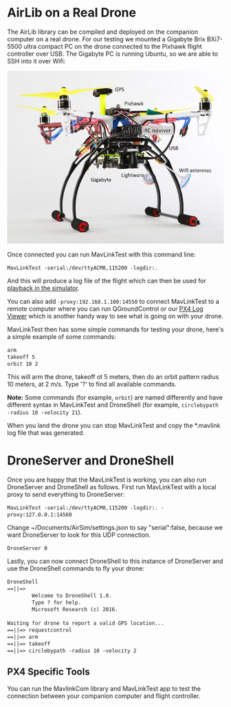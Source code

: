 # AirLib on a Real Drone

The AirLib library can be compiled and deployed on the companion computer on a real drone. For our testing we mounted a Gigabyte Brix BXi7-5500 ultra compact PC on the drone connected to the Pixhawk flight controller over USB. The Gigabyte PC is running Ubuntu, so we are able to SSH into it over Wifi: 

![Flamewheel](images/Flamewheel.png)

Once connected you can run MavLinkTest with this command line:
````
MavLinkTest -serial:/dev/ttyACM0,115200 -logdir:. 
````
And this will produce a log file of the flight which can then be used for [playback in the simulator](playback.md).

You can also add `-proxy:192.168.1.100:14550` to connect MavLinkTest to a remote computer where you can run QGroundControl or our 
[PX4 Log Viewer](log_viewer.md) which is another handy way to see what is going on with your drone.

MavLinkTest then has some simple commands for testing your drone, here's a simple example of some commands:

````
arm
takeoff 5
orbit 10 2
````

This will arm the drone, takeoff ot 5 meters, then do an orbit pattern radius 10 meters, at 2 m/s.
Type '?' to find all available commands.

**Note:** Some commands (for example, `orbit`) are named differently and have different syntax in MavLinkTest and DroneShell (for example, `circlebypath -radius 10 -velocity 21`).

When you land the drone you can stop MavLinkTest and copy the *.mavlink log file that was generated.

# DroneServer and DroneShell

Once you are happy that the MavLinkTest is working, you can also run DroneServer and DroneShell as follows.  First
run MavLinkTest with a local proxy to send everything to DroneServer:

````
MavLinkTest -serial:/dev/ttyACM0,115200 -logdir:. -proxy:127.0.0.1:14560
````
Change ~/Documents/AirSim/settings.json to say "serial":false, because we want DroneServer to look for this UDP connection.

````
DroneServer 0
````

Lastly, you can now connect DroneShell to this instance of DroneServer and use the DroneShell commands to fly your drone:

````
DroneShell
==||=>
        Welcome to DroneShell 1.0.
        Type ? for help.
        Microsoft Research (c) 2016.

Waiting for drone to report a valid GPS location...
==||=> requestcontrol
==||=> arm
==||=> takeoff
==||=> circlebypath -radius 10 -velocity 2
````

## PX4 Specific Tools
You can run the MavlinkCom library and MavLinkTest app to test the connection
between your companion computer and flight controller.  
